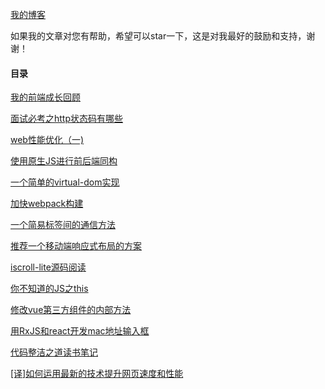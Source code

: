 [我的博客](https://hpoenixf.com/)

如果我的文章对您有帮助，希望可以star一下，这是对我最好的鼓励和支持，谢谢！

#### 目录


[我的前端成长回顾](http://hpoenixf.com/%E6%88%91%E7%9A%84%E5%89%8D%E7%AB%AF%E6%88%90%E9%95%BF%E5%9B%9E%E9%A1%BE.html)

[面试必考之http状态码有哪些](http://hpoenixf.com/%E9%9D%A2%E8%AF%95%E5%BF%85%E8%80%83%E4%B9%8Bhttp%E7%8A%B6%E6%80%81%E7%A0%81%E6%9C%89%E5%93%AA%E4%BA%9B.html)

[web性能优化（一)](web性能优化（一）)

[使用原生JS进行前后端同构](http://hpoenixf.com/%E4%BD%BF%E7%94%A8%E5%8E%9F%E7%94%9FJS%E8%BF%9B%E8%A1%8C%E5%89%8D%E5%90%8E%E7%AB%AF%E5%90%8C%E6%9E%84.html)

[一个简单的virtual-dom实现](http://hpoenixf.com/%E4%B8%80%E4%B8%AA%E7%AE%80%E5%8D%95%E7%9A%84virtual-dom%E5%AE%9E%E7%8E%B0.html)

[加快webpack构建](http://hpoenixf.com/%E5%8A%A0%E5%BF%ABwebpack%E6%9E%84%E5%BB%BA.html)

[一个简易标签间的通信方法](http://hpoenixf.com/%E4%B8%80%E4%B8%AA%E7%AE%80%E6%98%93%E6%A0%87%E7%AD%BE%E9%97%B4%E7%9A%84%E9%80%9A%E4%BF%A1%E6%96%B9%E6%B3%95.html)

[推荐一个移动端响应式布局的方案](http://hpoenixf.com/%E6%8E%A8%E8%8D%90%E4%B8%80%E4%B8%AA%E7%A7%BB%E5%8A%A8%E7%AB%AF%E5%93%8D%E5%BA%94%E5%BC%8F%E5%B8%83%E5%B1%80%E7%9A%84%E6%96%B9%E6%A1%88.html)


[iscroll-lite源码阅读](http://hpoenixf.com/iscroll-lite%E6%BA%90%E7%A0%81%E9%98%85%E8%AF%BB.html)


[你不知道的JS之this](http://hpoenixf.com/%E4%BD%A0%E4%B8%8D%E7%9F%A5%E9%81%93%E7%9A%84JS%E4%B9%8Bthis.html)

[修改vue第三方组件的内部方法](http://hpoenixf.com/%E4%BF%AE%E6%94%B9vue%E7%AC%AC%E4%B8%89%E6%96%B9%E7%BB%84%E4%BB%B6%E7%9A%84%E5%86%85%E9%83%A8%E6%96%B9%E6%B3%95.html)

[用RxJS和react开发mac地址输入框](http://hpoenixf.com/%E7%94%A8RxJS%E5%92%8Creact%E5%BC%80%E5%8F%91mac%E5%9C%B0%E5%9D%80%E8%BE%93%E5%85%A5%E6%A1%86.html)

[代码整洁之道读书笔记](http://hpoenixf.com/%E4%BB%A3%E7%A0%81%E6%95%B4%E6%B4%81%E4%B9%8B%E9%81%93%E8%AF%BB%E4%B9%A6%E7%AC%94%E8%AE%B0.html)

[[译]如何运用最新的技术提升网页速度和性能](http://hpoenixf.com/%E8%AF%91-%E5%A6%82%E4%BD%95%E8%BF%90%E7%94%A8%E6%9C%80%E6%96%B0%E7%9A%84%E6%8A%80%E6%9C%AF%E6%8F%90%E5%8D%87%E7%BD%91%E9%A1%B5%E9%80%9F%E5%BA%A6%E5%92%8C%E6%80%A7%E8%83%BD.html)



